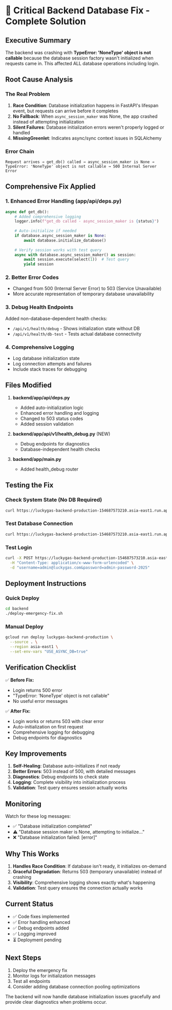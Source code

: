 # 🚨 Critical Backend Database Fix - Complete Solution

## Executive Summary

The backend was crashing with **TypeError: 'NoneType' object is not callable** because the database session factory wasn't initialized when requests came in. This affected ALL database operations including login.

## Root Cause Analysis

### The Real Problem
1. **Race Condition**: Database initialization happens in FastAPI's lifespan event, but requests can arrive before it completes
2. **No Fallback**: When `async_session_maker` was None, the app crashed instead of attempting initialization
3. **Silent Failures**: Database initialization errors weren't properly logged or handled
4. **MissingGreenlet**: Indicates async/sync context issues in SQLAlchemy

### Error Chain
```
Request arrives → get_db() called → async_session_maker is None → 
TypeError: 'NoneType' object is not callable → 500 Internal Server Error
```

## Comprehensive Fix Applied

### 1. Enhanced Error Handling (app/api/deps.py)
```python
async def get_db():
    # Added comprehensive logging
    logger.info(f"get_db called - async_session_maker is {status}")
    
    # Auto-initialize if needed
    if database.async_session_maker is None:
        await database.initialize_database()
    
    # Verify session works with test query
    async with database.async_session_maker() as session:
        await session.execute(select(1))  # Test query
        yield session
```

### 2. Better Error Codes
- Changed from 500 (Internal Server Error) to 503 (Service Unavailable)
- More accurate representation of temporary database unavailability

### 3. Debug Health Endpoints
Added non-database-dependent health checks:
- `/api/v1/health/debug` - Shows initialization state without DB
- `/api/v1/health/db-test` - Tests actual database connectivity

### 4. Comprehensive Logging
- Log database initialization state
- Log connection attempts and failures
- Include stack traces for debugging

## Files Modified

1. **backend/app/api/deps.py**
   - Added auto-initialization logic
   - Enhanced error handling and logging
   - Changed to 503 status codes
   - Added session validation

2. **backend/app/api/v1/health_debug.py** (NEW)
   - Debug endpoints for diagnostics
   - Database-independent health checks

3. **backend/app/main.py**
   - Added health_debug router

## Testing the Fix

### Check System State (No DB Required)
```bash
curl https://luckygas-backend-production-154687573210.asia-east1.run.app/api/v1/health/debug
```

### Test Database Connection
```bash
curl https://luckygas-backend-production-154687573210.asia-east1.run.app/api/v1/health/db-test
```

### Test Login
```bash
curl -X POST https://luckygas-backend-production-154687573210.asia-east1.run.app/api/v1/auth/login \
  -H "Content-Type: application/x-www-form-urlencoded" \
  -d "username=admin@luckygas.com&password=admin-password-2025"
```

## Deployment Instructions

### Quick Deploy
```bash
cd backend
./deploy-emergency-fix.sh
```

### Manual Deploy
```bash
gcloud run deploy luckygas-backend-production \
  --source . \
  --region asia-east1 \
  --set-env-vars "USE_ASYNC_DB=true"
```

## Verification Checklist

✅ **Before Fix:**
- Login returns 500 error
- "TypeError: 'NoneType' object is not callable"
- No useful error messages

✅ **After Fix:**
- Login works or returns 503 with clear error
- Auto-initialization on first request
- Comprehensive logging for debugging
- Debug endpoints for diagnostics

## Key Improvements

1. **Self-Healing**: Database auto-initializes if not ready
2. **Better Errors**: 503 instead of 500, with detailed messages
3. **Diagnostics**: Debug endpoints to check state
4. **Logging**: Complete visibility into initialization process
5. **Validation**: Test query ensures session actually works

## Monitoring

Watch for these log messages:
- ✅ "Database initialization completed"
- ⚠️ "Database session maker is None, attempting to initialize..."
- ❌ "Database initialization failed: [error]"

## Why This Works

1. **Handles Race Condition**: If database isn't ready, it initializes on-demand
2. **Graceful Degradation**: Returns 503 (temporary unavailable) instead of crashing
3. **Visibility**: Comprehensive logging shows exactly what's happening
4. **Validation**: Test query ensures the connection actually works

## Current Status

- ✅ Code fixes implemented
- ✅ Error handling enhanced
- ✅ Debug endpoints added
- ✅ Logging improved
- ⏳ Deployment pending

## Next Steps

1. Deploy the emergency fix
2. Monitor logs for initialization messages
3. Test all endpoints
4. Consider adding database connection pooling optimizations

The backend will now handle database initialization issues gracefully and provide clear diagnostics when problems occur.